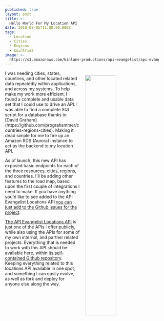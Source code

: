 ```yaml
---
published: true
layout: post
title: >-
  Hello World For My Location API
date: 2018-08-05T11:00:00.000Z
tags:
  - Location
  - Cities
  - Regions
  - Countries
image: >-
  https://s3.amazonaws.com/kinlane-productions/api-evangelist/api-evangelist-hello-world-location-api.png
---
```

<p><img src="{{ page.image }}" width="45%" align="right" style="padding: 15px;" /></p>
I was needing cities, states, countries, and other located related data repeatedly within applications, and across my systems. To help make my work more efficient, I found a complete and usable data set that I could use to drive an API. I was able to find a complete SQL script for a database thanks to [David Graham](https://github.com/prograhammer/countries-regions-cities). Making it dead simple for me to fire up an Amazon RDS (Aurora) instance to act as the backend to my location API.

As of launch, this new API has exposed basic endpoints for each of the three resources, cities, regions, and countries. I'll be adding other features to the road map, based upon the first couple of integrations I need to make. If you have anything you'd like to see added to the API Evangelist Locations API [you can just add to the Github issues for the project](https://github.com/api-evangelist-apis/locations/issues).

[The API Evangelist Locations API](http://locations.apievangelist.com/) is just one of the APIs I offer publicly, while also using the APIs for some of my own internal, and partner related projects. Everything that is needed to work with this API should be available here, within [its self-contained Github repository](https://github.com/api-evangelist-apis/locations). Keeping everything related to this locations API available in one spot, and something I can easily evolve, as well as fork and deploy for anyone else along the way.
